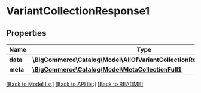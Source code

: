 # VariantCollectionResponse1

## Properties
Name | Type | Description | Notes
------------ | ------------- | ------------- | -------------
**data** | **\BigCommerce\Catalog\Model\AllOfVariantCollectionResponse1DataItems[]** |  | [optional] 
**meta** | [**\BigCommerce\Catalog\Model\MetaCollectionFull1**](MetaCollectionFull1.md) |  | [optional] 

[[Back to Model list]](../../README.md#documentation-for-models) [[Back to API list]](../../README.md#documentation-for-api-endpoints) [[Back to README]](../../README.md)

